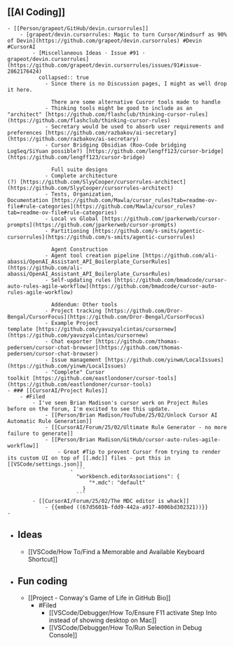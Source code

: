## [[AI Coding]]
	- [[Person/grapeot/GitHub/devin.cursorrules]]
		- [grapeot/devin.cursorrules: Magic to turn Cursor/Windsurf as 90% of Devin](https://github.com/grapeot/devin.cursorrules) #Devin #CursorAI
			- [Miscellaneous Ideas · Issue #91 · grapeot/devin.cursorrules](https://github.com/grapeot/devin.cursorrules/issues/91#issue-2862176424)
			  collapsed:: true
				- Since there is no Discussion pages, I might as well drop it here.
				  
				  There are some alternative Cusror tools made to handle
				- Thinking tools might be good to include as an "architect" [https://github.com/flashclub/thinking-cursor-rules](https://github.com/flashclub/thinking-cursor-rules)
				- Secretary would be used to absorb user requirements and preferences [https://github.com/razbakov/ai-secretary](https://github.com/razbakov/ai-secretary)
				- Cursor Bridging Obsidian (Roo-Code bridging LogSeq/SiYuan possible?) [https://github.com/lengff123/cursor-bridge](https://github.com/lengff123/cursor-bridge)
				  
				  Full suite designs
				- Complete architecture (?) [https://github.com/SlyyCooper/cursorrules-architect](https://github.com/SlyyCooper/cursorrules-architect)
				- Tests, Organization, Documentation [https://github.com/Mawla/cursor_rules?tab=readme-ov-file#rule-categories](https://github.com/Mawla/cursor_rules?tab=readme-ov-file#rule-categories)
				- Local vs Global [https://github.com/jparkerweb/cursor-prompts](https://github.com/jparkerweb/cursor-prompts)
				- Partitioning [https://github.com/s-smits/agentic-cursorrules](https://github.com/s-smits/agentic-cursorrules)
				  
				  Agent Construction
				- Agent tool creation pipeline [https://github.com/ali-abassi/OpenAI_Assistant_API_Boilerplate_CursorRules](https://github.com/ali-abassi/OpenAI_Assistant_API_Boilerplate_CursorRules)
				- Self-updating rules [https://github.com/bmadcode/cursor-auto-rules-agile-workflow](https://github.com/bmadcode/cursor-auto-rules-agile-workflow)
				  
				  Addendum: Other tools
				- Project tracking [https://github.com/Dror-Bengal/CursorFocus](https://github.com/Dror-Bengal/CursorFocus)
				- Example Project template [https://github.com/yavuzyalcintas/cursornew](https://github.com/yavuzyalcintas/cursornew)
				- Chat exporter [https://github.com/thomas-pedersen/cursor-chat-browser](https://github.com/thomas-pedersen/cursor-chat-browser)
				- Issue management [https://github.com/yinwm/LocalIssues](https://github.com/yinwm/LocalIssues)
				- "Complete" Cursor toolkit [https://github.com/eastlondoner/cursor-tools](https://github.com/eastlondoner/cursor-tools)
	- ### [[CursorAI/Project Rules]]
		- #Filed
			- I've seen Brian Madison's cursor work on Project Rules before on the forum, I'm excited to see this update.
				- [[Person/Brian Madison/YouTube/25/02/Unlock Cursor AI Automatic Rule Generation]]
				- [[CursorAI/Forum/25/02/Ultimate Rule Generator - no more failure to generate]]
				- [[Person/Brian Madison/GitHub/cursor-auto-rules-agile-workflow]]
					- Great #Tip to prevent Cursor from trying to render its custom UI on top of [[.mdc]] files - put this in [[VSCode/settings.json]]
						- ```
						  "workbench.editorAssociations": {
						      "*.mdc": "default"
						    }
						  ```
			- [[CursorAI/Forum/25/02/The MDC editor is whack]]
				- {{embed ((67d5601b-fdd9-442a-a917-4006bd302321))}}
	-
- ## Ideas
	- [[VSCode/How To/Find a Memorable and Available Keyboard Shortcut]]
- ## Fun coding
	- [[Project - Conway's Game of Life in GitHub Bio]]
		- #Filed
			- [[VSCode/Debugger/How To/Ensure F11 activate Step Into instead of showing desktop on Mac]]
			- [[VSCode/Debugger/How To/Run Selection in Debug Console]]